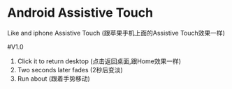 # Android Assistive Touch
Like and iphone Assistive Touch (跟苹果手机上面的Assistive Touch效果一样)

#V1.0
1. Click it to return desktop (点击返回桌面,跟Home效果一样)
2. Two seconds later fades (2秒后变淡)
3. Run about (跟着手势移动)
